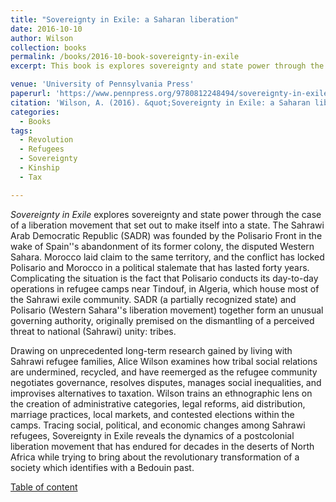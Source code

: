 ```yaml
---
title: "Sovereignty in Exile: a Saharan liberation"
date: 2016-10-10
author: Wilson
collection: books
permalink: /books/2016-10-book-sovereignty-in-exile
excerpt: This book is explores sovereignty and state power through the case of a liberation movement that set out to make itself into a state.

venue: 'University of Pennsylvania Press'
paperurl: 'https://www.pennpress.org/9780812248494/sovereignty-in-exile/'
citation: 'Wilson, A. (2016). &quot;Sovereignty in Exile: a Saharan liberation.&quot; <i>University of Pennsylvania Press</i>. 1(1).'
categories:
  - Books
tags:
  - Revolution
  - Refugees
  - Sovereignty
  - Kinship
  - Tax

---
```


*Sovereignty in Exile* explores sovereignty and state power through the case of a liberation movement that set out to make itself into a state. The Sahrawi Arab Democratic Republic (SADR) was founded by the Polisario Front in the wake of Spain''s abandonment of its former colony, the disputed Western Sahara. Morocco laid claim to the same territory, and the conflict has locked Polisario and Morocco in a political stalemate that has lasted forty years. Complicating the situation is the fact that Polisario conducts its day-to-day operations in refugee camps near Tindouf, in Algeria, which house most of the Sahrawi exile community. SADR (a partially recognized state) and Polisario (Western Sahara''s liberation movement) together form an unusual governing authority, originally premised on the dismantling of a perceived threat to national (Sahrawi) unity: tribes.

Drawing on unprecedented long-term research gained by living with Sahrawi refugee families, Alice Wilson examines how tribal social relations are undermined, recycled, and have reemerged as the refugee community negotiates governance, resolves disputes, manages social inequalities, and improvises alternatives to taxation. Wilson trains an ethnographic lens on the creation of administrative categories, legal reforms, aid distribution, marriage practices, local markets, and contested elections within the camps. Tracing social, political, and economic changes among Sahrawi refugees, Sovereignty in Exile reveals the dynamics of a postcolonial liberation movement that has endured for decades in the deserts of North Africa while trying to bring about the revolutionary transformation of a society which identifies with a Bedouin past.

[Table of content](https://www.upenn.edu/pennpress/book/toc/15606.html)
